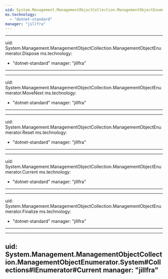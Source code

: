 ```yaml
---
uid: System.Management.ManagementObjectCollection.ManagementObjectEnumerator
ms.technology: 
  - "dotnet-standard"
manager: "jillfra"
---
```


---
uid: System.Management.ManagementObjectCollection.ManagementObjectEnumerator.Dispose
ms.technology: 
  - "dotnet-standard"
manager: "jillfra"
---

---
uid: System.Management.ManagementObjectCollection.ManagementObjectEnumerator.MoveNext
ms.technology: 
  - "dotnet-standard"
manager: "jillfra"
---

---
uid: System.Management.ManagementObjectCollection.ManagementObjectEnumerator.Reset
ms.technology: 
  - "dotnet-standard"
manager: "jillfra"
---

---
uid: System.Management.ManagementObjectCollection.ManagementObjectEnumerator.Current
ms.technology: 
  - "dotnet-standard"
manager: "jillfra"
---

---
uid: System.Management.ManagementObjectCollection.ManagementObjectEnumerator.Finalize
ms.technology: 
  - "dotnet-standard"
manager: "jillfra"
---

---
uid: System.Management.ManagementObjectCollection.ManagementObjectEnumerator.System#Collections#IEnumerator#Current
manager: "jillfra"
---
